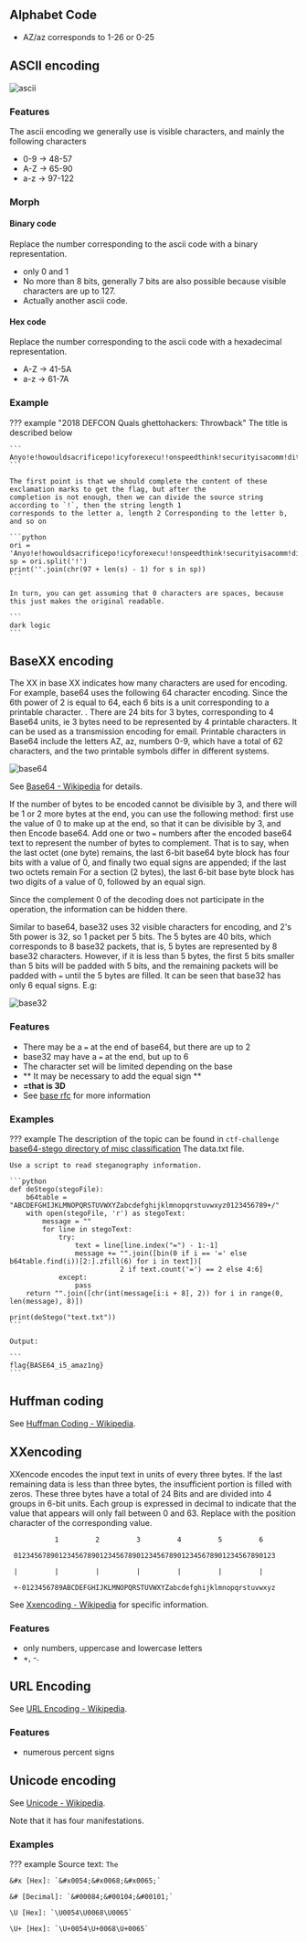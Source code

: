 ## Alphabet Code

- AZ/az corresponds to 1-26 or 0-25

## ASCII encoding

![ascii](../../assets/img/encode/ascii.jpg)

### Features

The ascii encoding we generally use is visible characters, and mainly the following characters

- 0-9 -> 48-57
- A-Z -> 65-90
- a-z -> 97-122

### Morph

#### Binary code

Replace the number corresponding to the ascii code with a binary representation.

- only 0 and 1
- No more than 8 bits, generally 7 bits are also possible because visible characters are up to 127.
- Actually another ascii code.

#### Hex code

Replace the number corresponding to the ascii code with a hexadecimal representation.

- A-Z -> 41-5A
- a-z -> 61-7A

### Example

??? example "2018 DEFCON Quals ghettohackers: Throwback"
    The title is described below

    ```
    Anyo!e!howouldsacrificepo!icyforexecu!!onspeedthink!securityisacomm!ditytop!urintoasy!tem!
    ```

    The first point is that we should complete the content of these exclamation marks to get the flag, but after the
    completion is not enough, then we can divide the source string according to `!`, then the string length 1 
    corresponds to the letter a, length 2 Corresponding to the letter b, and so on

    ```python
    ori = 'Anyo!e!howouldsacrificepo!icyforexecu!!onspeedthink!securityisacomm!ditytop!urintoasy!tem!'
    sp = ori.split('!')
    print(''.join(chr(97 + len(s) - 1) for s in sp))
    ```

    In turn, you can get assuming that 0 characters are spaces, because this just makes the original readable.

    ```
    dark logic
    ```

## BaseXX encoding

The XX in base XX indicates how many characters are used for encoding. For example, base64 uses the following 64
character encoding. Since the 6th power of 2 is equal to 64, each 6 bits is a unit corresponding to a printable
character. . There are 24 bits for 3 bytes, corresponding to 4 Base64 units, ie 3 bytes need to be represented by 4
printable characters. It can be used as a transmission encoding for email. Printable characters in Base64 include the
letters AZ, az, numbers 0-9, which have a total of 62 characters, and the two printable symbols differ in different
systems.

![base64](../../assets/img/encode/base64.png)

See [Base64 - Wikipedia](<https://en.wikipedia.org/wiki/Base64>) for details.

If the number of bytes to be encoded cannot be divisible by 3, and there will be 1 or 2 more bytes at the end, you can
use the following method: first use the value of 0 to make up at the end, so that it can be divisible by 3, and then
Encode base64. Add one or two `=` numbers after the encoded base64 text to represent the number of bytes to complement.
That is to say, when the last octet (one byte) remains, the last 6-bit base64 byte block has four bits with a value of
0, and finally two equal signs are appended; if the last two octets remain For a section (2 bytes), the last 6-bit base
byte block has two digits of a value of 0, followed by an equal sign.

Since the complement 0 of the decoding does not participate in the operation, the information can be hidden there.

Similar to base64, base32 uses 32 visible characters for encoding, and 2&#39;s 5th power is 32, so 1 packet per 5 bits.
The 5 bytes are 40 bits, which corresponds to 8 base32 packets, that is, 5 bytes are represented by 8 base32 characters.
However, if it is less than 5 bytes, the first 5 bits smaller than 5 bits will be padded with 5 bits, and the remaining
packets will be padded with `=` until the 5 bytes are filled. It can be seen that base32 has only 6 equal
signs. E.g:

![base32](../../assets/img/encode/base32.png)

### Features

- There may be a `=` at the end of base64, but there are up to 2
- base32 may have a `=` at the end, but up to 6
- The character set will be limited depending on the base
- ** It may be necessary to add the equal sign **
- **=that is 3D**
- See [base rfc](<https://tools.ietf.org/html/rfc4648>) for more information

### Examples

??? example
    The description of the topic can be found
    in `ctf-challenge` [base64-stego directory of misc classification](<https://github.com/ctf-wiki/ctf-challenges/tree/master/misc/encode/computer/base64-stego>)
    The data.txt file.

    Use a script to read steganography information.

    ```python
    def deStego(stegoFile):
        b64table = "ABCDEFGHIJKLMNOPQRSTUVWXYZabcdefghijklmnopqrstuvwxyz0123456789+/"
        with open(stegoFile, 'r') as stegoText:
            message = ""
            for line in stegoText:
                try:
                    text = line[line.index("=") - 1:-1]
                    message += "".join([bin(0 if i == '=' else b64table.find(i))[2:].zfill(6) for i in text])[
                               2 if text.count('=') == 2 else 4:6]
                except:
                    pass
        return "".join([chr(int(message[i:i + 8], 2)) for i in range(0, len(message), 8)])
    
    print(deStego("text.txt"))
    ```

    Output:
    
    ```
    flag{BASE64_i5_amaz1ng}
    ```

## Huffman coding

See [Huffman Coding - Wikipedia](<https://en.wikipedia.org/wiki/Huffman_coding>).

## XXencoding

XXencode encodes the input text in units of every three bytes. If the last remaining data is less than three bytes, the
insufficient portion is filled with zeros. These three bytes have a total of 24 Bits and are divided into 4 groups in
6-bit units. Each group is expressed in decimal to indicate that the value that appears will only fall between 0 and 63.
Replace with the position character of the corresponding value.

```text
           1         2         3         4         5         6

 0123456789012345678901234567890123456789012345678901234567890123

 |         |         |         |         |         |         |

 +-0123456789ABCDEFGHIJKLMNOPQRSTUVWXYZabcdefghijklmnopqrstuvwxyz
```

See [Xxencoding - Wikipedia](<https://en.wikipedia.org/wiki/Xxencoding>) for specific information.

### Features

- only numbers, uppercase and lowercase letters
- +, -.

## URL Encoding

See [URL Encoding - Wikipedia](<https://en.wikipedia.org/wiki/Percent-encoding>).

### Features

- numerous percent signs

## Unicode encoding

See [Unicode - Wikipedia](<https://en.wikipedia.org/wiki/Unicode>).

Note that it has four manifestations.

### Examples

??? example
    Source text: `The`

    &#x [Hex]: `&#x0054;&#x0068;&#x0065;`

    &# [Decimal]: `&#00084;&#00104;&#00101;`

    \U [Hex]: `\U0054\U0068\U0065`

    \U+ [Hex]: `\U+0054\U+0068\U+0065`
